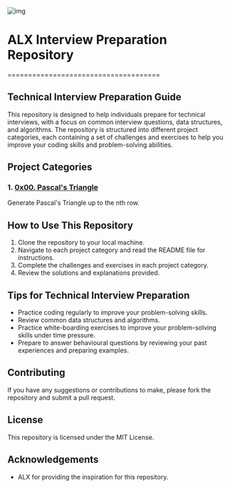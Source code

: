 ![img](https://assets.imaginablefutures.com/media/images/ALX_Logo.max-200x150.png "alx")

# ALX Interview Preparation Repository
=====================================

## Technical Interview Preparation Guide

This repository is designed to help individuals prepare for technical interviews, with a focus on common interview questions, data structures, and algorithms. The repository is structured into different project categories, each containing a set of challenges and exercises to help you improve your coding skills and problem-solving abilities.

## Project Categories

### 1. [0x00. Pascal's Triangle](./0x00-pascal_triangle/README.md "0x00. Pascal's Triangle")
Generate Pascal's Triangle up to the nth row.
<!-- 
### 2. [0x01. Data Structures](0x01-data_structures "0x01. Data Structures")
Implement common data structures such as arrays, linked lists, stacks, and queues.

### 3. [0x02. Algorithms](0x02-algorithms "0x02. Algorithms")
Solve problems using different algorithms, including sorting, searching, and graph traversal.

### 4. [0x03. Object-Oriented Programming](0x03-object_oriented_programming "0x03. Object-Oriented Programming")
Practice object-oriented programming concepts such as inheritance, polymorphism, and encapsulation.

### 5. [0x04. System Design](0x04-system_design "0x04. System Design")
Design and implement system architecture, including microservices, databases, and APIs.

### 6. [0x05. Behavioral Questions](0x05-behavioral_questions "0x05. Behavioral Questions")
Prepare for behavioral questions that assess your past experiences, teamwork, and communication skills. -->

## How to Use This Repository

1. Clone the repository to your local machine.
2. Navigate to each project category and read the README file for instructions.
3. Complete the challenges and exercises in each project category.
4. Review the solutions and explanations provided.

## Tips for Technical Interview Preparation

* Practice coding regularly to improve your problem-solving skills.
* Review common data structures and algorithms.
* Practice white-boarding exercises to improve your problem-solving skills under time pressure.
* Prepare to answer behavioural questions by reviewing your past experiences and preparing examples.

## Contributing

If you have any suggestions or contributions to make, please fork the repository and submit a pull request.

## License

This repository is licensed under the MIT License.

## Acknowledgements

* ALX for providing the inspiration for this repository.
<!-- * The open-source community for providing valuable resources and contributions. -->